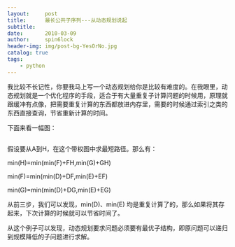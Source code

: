 ```yaml
---
layout:     post
title:      最长公共子序列---从动态规划说起
subtitle:   
date:       2010-03-09
author:     spin6lock
header-img: img/post-bg-YesOrNo.jpg
catalog: true
tags:
    - python
---
```

我比较不长记性，你要我马上写一个动态规划给你是比较有难度的。在我眼里，动态规划就是一个优化程序的手段，适合于有大量重复子计算问题的时候用，原理就跟缓冲有点像，把需要重复计算的东西都放进内存里，需要的时候通过索引之类的东西直接查询，节省重新计算的时间。

下面来看一幅图： 

<img src="http://images.cnblogs.com/cnblogs_com/lifehacker/%E5%B8%A6%E6%9D%83%E5%9B%BE%E6%B1%82%E6%9C%80%E7%9F%AD%E8%B7%AF%E5%BE%84.png" alt="" /> 

假设要从A到H，在这个带权图中求最短路径。那么有：

min(H)=min(min(F)+FH,min(G)+GH)

min(F)=min(min(D)+DF,min(E)+EF)

min(G)=min(min(D)+DG,min(E)+EG)

从前三步，我们可以发现，min(D)、min(E) 均是重复计算了的，那么如果将其存起来，下次计算的时候就可以节省时间了。

从这个例子可以发现，动态规划要求问题必须要有最优子结构，即原问题可以递归到规模降低的子问题进行求解。
